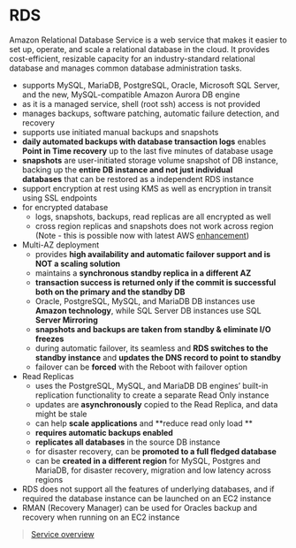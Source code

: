 # RDS

Amazon Relational Database Service is a web service that makes it easier to set up, operate, and scale a relational database in the cloud. It provides cost-efficient, resizable capacity for an industry-standard relational database and manages common database administration tasks.

- supports MySQL, MariaDB, PostgreSQL, Oracle, Microsoft SQL Server, and the new, MySQL-compatible Amazon Aurora DB engine
- as it is a managed service, shell (root ssh) access is not provided
- manages backups, software patching, automatic failure detection, and recovery
- supports use initiated manual backups and snapshots
- **daily automated backups with database transaction logs** enables **Point in Time recovery** up to the last five minutes of database usage
- **snapshots** are user-initiated storage volume snapshot of DB instance, backing up the **entire DB instance and not just individual databases** that can be restored as a independent RDS instance
- support encryption at rest using KMS as well as encryption in transit using SSL endpoints
- for encrypted database
  - logs, snapshots, backups, read replicas are all encrypted as well
  - cross region replicas and snapshots does not work across region (Note - this is possible now with latest AWS [enhancement])
- Multi-AZ deployment
  - provides **high availability and automatic failover support and is NOT a scaling solution**
  - maintains a **synchronous standby replica in a different AZ**
  - **transaction success is returned only if the commit is successful both on the primary and the standby DB**
  - Oracle, PostgreSQL, MySQL, and MariaDB DB instances use **Amazon technology**, while SQL Server DB instances use SQL **Server Mirroring**
  - **snapshots and backups are taken from standby & eliminate I/O freezes**
  - during automatic failover, its seamless and **RDS switches to the standby instance** and **updates the DNS record to point to standby**
  - failover can be **forced** with the Reboot with failover option
- Read Replicas
  - uses the PostgreSQL, MySQL, and MariaDB DB engines’ built-in replication functionality to create a separate Read Only instance
  - updates are **asynchronously** copied to the Read Replica, and data might be stale
  - can help **scale applications** and **reduce read only load **
  - **requires automatic backups enabled**
  - **replicates all databases** in the source DB instance
  - for disaster recovery, can be **promoted to a full fledged database**
  - can be **created in a different region** for MySQL, Postgres and MariaDB, for disaster recovery, migration and low latency across regions
- RDS does not support all the features of underlying databases, and if required the database instance can be launched on an EC2 instance
- RMAN (Recovery Manager) can be used for Oracles backup and recovery when running on an EC2 instance

[enhancement]: https://aws.amazon.com/about-aws/whats-new/2017/01/amazon-rds-now-supports-read-replicas-of-encrypted-database-instances-across-regions/

> [Service overview](https://aws.amazon.com/rds/)
